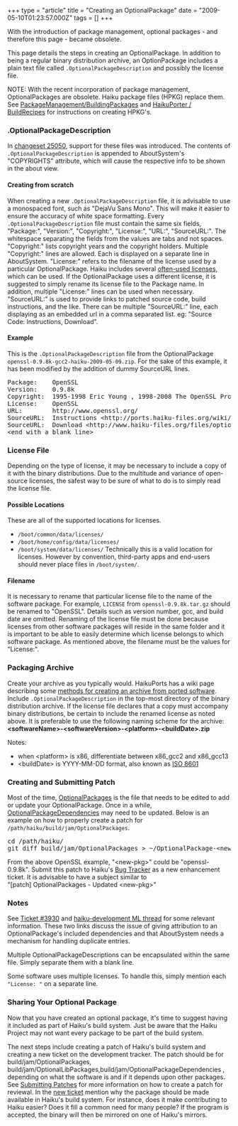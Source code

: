 +++
type = "article"
title = "Creating an OptionalPackage"
date = "2009-05-10T01:23:57.000Z"
tags = []
+++

<div class="alert alert-warning">
With the introduction of package management, optional packages - and therefore this page - became obsolete.
</div>
<p>
This page details the steps in creating an OptionalPackage. In addition to being a regular binary distribution archive, an OptionPackage includes a plain text file called <code>.OptionalPackageDescription</code> and possibly the license file.
</p>

<div class="alert alert-info">NOTE: With the recent incorporation of package management, OptionalPackages are obsolete. Haiku package files (HPKG) replace them. See <a href="https://github.com/haiku/haiku/blob/master/docs/develop/packages/BuildingPackages.rst">PackageManagement/BuildingPackages</a> and <a href="https://github.com/haikuports/haikuports/wiki/HaikuPorter-BuildRecipes">HaikuPorter / BuildRecipes</a> for instructions on creating HPKG's.</div>

<h3 class="icon-document-medium">.OptionalPackageDescription</h3>
<p>In <a href="https://dev.haiku-os.org/changeset/25050">changeset 25050</a>, support for these files was introduced. The contents of <code>.OptionalPackageDescription</code> is appended to AboutSystem's "COPYRIGHTS" attribute, which will cause the respective info to be shown in the about view.</p>
<h4>Creating from scratch</h4>
<p>
When creating a new <code>.OptionalPackageDescription</code> file, it is advisable to use a monospaced font, such as "DejaVu Sans Mono". This will make it easier to ensure the accuracy of white space formatting. Every <code>.OptionalPackageDescription</code> file must contain the same six fields, "Package:", "Version:", "Copyright:", "License:", "URL:", "SourceURL:". The whitespace separating the fields from the values are tabs and not spaces. "Copyright:" lists copyright years and the copyright holders. Multiple "Copyright:" lines are allowed. Each is displayed on a separate line in AboutSystem. "License:" refers to the filename of the license used by a particular OptionalPackage. Haiku includes several <a href="https://dev.haiku-os.org/browser/haiku/trunk/data/system/data/licenses">often-used licenses</a>, which can be used. If the OptionalPackage uses a different license, it is suggested to simply rename its license file to the Package name. In addition, multiple "License:" lines can be used when necessary. "SourceURL:" is used to provide links to patched source code, build instructions, and the like. There can be multiple "SourceURL:" line, each displaying as an embedded url in a comma separated list. eg: "Source Code: Instructions, Download".
</p>

<h4>Example</h4>
This is the <code>.OptionalPackageDescription</code> file from the OptionalPackage <code>openssl-0.9.8k-gcc2-haiku-2009-05-09.zip</code>. For the sake of this example, it has been modified by the addition of dummy SourceURL lines.
<pre>
Package:	OpenSSL
Version:	0.9.8k
Copyright:	1995-1998 Eric Young , 1998-2008 The OpenSSL Project.
License:	OpenSSL
URL:		http://www.openssl.org/
SourceURL:	Instructions &lt;http://ports.haiku-files.org/wiki/dev-libs/openssl/0.9.8k/1&gt;
SourceURL:	Download &lt;http://www.haiku-files.org/files/optional-packages-sources/openssl&gt;
&lt;end with a blank line&gt;
</pre>

<h3 class="icon-document-medium">License File</h3>
<p>
Depending on the type of license, it may be necessary to include a copy of it with the binary distributions. Due to the multitude and variance of open-source licenses, the safest way to be sure of what to do is to simply read the license file. 
</p>
<h4>Possible Locations</h4>
These are all of the supported locations for licenses. 
<ul>
<li class="icon-folder"><code>/boot/common/data/licenses/</code></li>
<li class="icon-folder"><code>/boot/home/config/data/licenses/</code></li>
<li class="icon-folder"><code>/boot/system/data/licenses/</code>
Technically this is a valid location for licenses. However by convention, third-party apps and end-users should never place files in <code>/boot/system/</code>. 
</li>
</ul>
<h4>Filename</h4>
<p>
It is necessary to rename that particular license file to the name of the software package. For example, <code>LICENSE</code> from <code>openssl-0.9.8k.tar.gz</code> should be renamed to "OpenSSL".  Details such as version number, gcc, and build date are omitted. Renaming of the license file must be done because licenses from other software packages will reside in the same folder and it is important to be able to easily determine which license belongs to which software package. As mentioned above, the filename must be the values for "License:".
</p>

<h3 class="icon-archive-medium">Packaging Archive</h3>
<p>
Create your archive as you typically would. HaikuPorts has a wiki page describing some <a href="http://ports.haiku-files.org/wiki/PortingTips#Preparingfordistribution">methods for creating an archive from ported software</a>. Include <code>.OptionalPackageDescription</code> in the top-most directory of the  binary distribution archive. If the license file declares that a copy must accompany binary distributions, be certain to include the renamed license as noted above. It is preferable to use the following naming scheme for the archive:
<b>&lt;softwareName&gt;-&lt;softwareVersion&gt;-&lt;platform&gt;-&lt;buildDate&gt;.zip</b>

Notes:
<ul><li>when &lt;platform&gt; is x86, differentiate between x86_gcc2 and x86_gcc13</li>
<li>&lt;buildDate&gt; is YYYY-MM-DD format, also known as <a href="https://en.wikipedia.org/wiki/ISO_8601">ISO 8601</a></li>
</ul>
</p>
<h3 class="icon-ide-project-medium">Creating and Submitting Patch</h3>
Most of the time, <a href="https://cgit.haiku-os.org/haiku/tree/build/jam/OptionalPackages"> OptionalPackages</a> is the file that needs to be edited to add or update your OptionalPackage. Once in a while, <a href="https://cgit.haiku-os.org/haiku/tree/build/jam/OptionalPackageDependencies">  OptionalPackageDependencies</a> may need to be updated. Below is an example on how to properly create a patch for <code>/path/haiku/build/jam/OptionalPackages</code>.
<pre>
cd /path/haiku/
git diff build/jam/OptionalPackages > ~/OptionalPackage-&lt;new-pkg&gt;.patch
</pre>
From the above OpenSSL example, "&lt;new-pkg&gt;" could be "openssl-0.9.8k". 
Submit this patch to Haiku's <a href="https://dev.haiku-os.org">Bug Tracker</a> as a new enhancement ticket. It is advisable to have a subject similar to <br> "[patch] OptionalPackages - Updated &lt;new-pkg&gt;" 

<h3>Notes</h3>
<p>
See <a href="https://dev.haiku-os.org/ticket/3930">Ticket #3930</a> and <a href="https://www.freelists.org/post/haiku-development/OptionalPackages-how-to-properly-package-its-dependencies,1">haiku-development ML thread</a> for some relevant information. These two links discuss the issue of giving attribution to an OptionalPackage's included dependencies and that AboutSystem needs a mechanism for handling duplicate entries.
</p>
<p>
Multiple OptionalPackageDescriptions can be encapsulated within the same file. Simply separate them with a blank line.
</p>
</p>
Some software uses multiple licenses.  To handle this, simply mention each <code>"License: <licenseFilename>"</code> on a separate line.
</p>

<h3>Sharing Your Optional Package</h3>
<p>
Now that you have created an optional package, it's time to suggest having it included as part of Haiku's build system. Just be aware that the Haiku Project may not want every package to be part of the build system.</p>
<p>
The next steps include creating a patch of Haiku's build system and creating a new ticket on the development tracker. 
The patch should be for build/jam/OptionalPackages, build/jam/OptionalLibPackages,build/jam/OptionalPackageDependencies , depending on what the software is and if it depends upon other packages. See <a href="https://dev.haiku-os.org/wiki/SubmittingPatches">Submitting Patches</a> for more information on how to create a patch for reviewal. In the <a href="https://dev.haiku-os.org/newticket">new ticket</a> mention why the package should be made available in Haiku's build system. For instance, does it make contributing to Haiku easier? Does it fill a common need for many people? If the program is accepted, the binary will then be mirrored on one of Haiku's mirrors.
</p>

